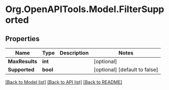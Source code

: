 
# Org.OpenAPITools.Model.FilterSupported

## Properties

Name | Type | Description | Notes
------------ | ------------- | ------------- | -------------
**MaxResults** | **int** |  | [optional] 
**Supported** | **bool** |  | [optional] [default to false]

[[Back to Model list]](../README.md#documentation-for-models)
[[Back to API list]](../README.md#documentation-for-api-endpoints)
[[Back to README]](../README.md)

